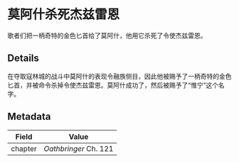 # 莫阿什杀死杰兹雷恩
歌者们把一柄奇特的金色匕首给了莫阿什，他用它杀死了令使杰兹雷恩。

## Details
在夺取寇林城的战斗中莫阿什的表现令融族侧目，因此他被赐予了一柄奇特的金色匕首，并被命令杀掉令使杰兹雷恩。莫阿什成功了，然后被赐予了“惟宁”这个名字。

## Metadata
| Field | Value |
| ----- | ----- |
| chapter | *Oathbringer* Ch. 121 |
